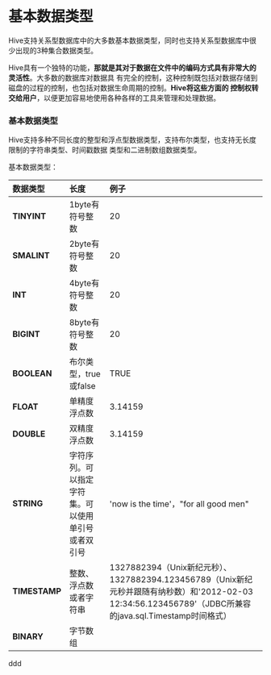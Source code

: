 基本数据类型
=================================================================================
Hive支持关系型数据库中的大多数基本数据类型，同时也支持关系型数据库中很少出现的3种集合数据类型。

Hive具有一个独特的功能，**那就是其对于数据在文件中的编码方式具有非常大的灵活性**。大多数的数据库对数据具
有完全的控制，这种控制既包括对数据存储到磁盘的过程的控制，也包括对数据生命周期的控制。**Hive将这些方面的
控制权转交给用户**，以便更加容易地使用各种各样的工具来管理和处理数据。

### 基本数据类型
Hive支持多种不同长度的整型和浮点型数据类型，支持布尔类型，也支持无长度限制的字符串类型、时间戳数据
类型和二进制数组数据类型。

基本数据类型：

| 数据类型 | 长度 | 例子 |
| :------------- | :------------- | :-------------- |
| **TINYINT** | 1byte有符号整数 | 20 |
| **SMALINT** | 2byte有符号整数 | 20 |
| **INT** | 4byte有符号整数 | 20 |
| **BIGINT** | 8byte有符号整数 | 20 |
| **BOOLEAN** | 布尔类型，true或false | TRUE |
| **FLOAT** | 单精度浮点数 | 3.14159 |
| **DOUBLE** | 双精度浮点数 | 3.14159 |
| **STRING** | 字符序列。可以指定字符集。可以使用单引号或者双引号 | 'now is the time'，"for all good men" |
| **TIMESTAMP** | 整数、浮点数或者字符串 | 1327882394（Unix新纪元秒）、1327882394.123456789（Unix新纪元秒并跟随有纳秒数）和'2012-02-03 12:34:56.123456789'（JDBC所兼容的java.sql.Timestamp时间格式）|
| **BINARY** | 字节数组 | |









































ddd
